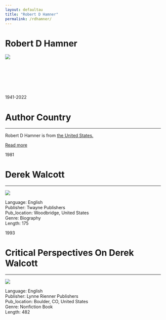 ```yaml
---
layout: defaultau
title: "Robert D Hamner"
permalink: /rdhamner/
---
```

<!-- partial:index.partial.html -->
<div class="content">
     <h1>Robert D Hamner</h1>
    <div class="quote">
        <div><img src="https://cdn.f1connect.net/photo/tributes/t/8/r/207x207/6931934/Robert-Hamner-1660059649.jpeg" class="logo"></div>
    </div>
    <div class="timeline">
        <div style="padding-bottom:100px;"></div>
        <div class="block">
             <div class="date right"><p class="right"> 1941-2022</p></div>
            <div class="dot"></div>
            <div class="left first">
            <div class="author_country">
                <h1>Author Country</h1><hr>
          <div class="aclocation">  <p>Robert D Hamner is from <a href="http://localhost:4000/62">the United States.</a></p></div>
              <div class="acreadmore">  <a href="NA" target="_blank">Read more</a></div>
            </div>
            </div>
        <div class="block">
            <div class="date left"><p class="left">1981</p></div>
            <div class="dot"></div>
            <div class="right">
                <h1>Derek Walcott</h1><hr>
                <p><img src="https://m.media-amazon.com/images/I/41NHMYYKG5L._SX299_BO1,204,203,200_.jpg"></p>
                <p>
                Language: English<br/>
                Publisher: Twayne Publishers<br/>
                Pub_location: Woodbridge, United States<br/>
                Genre: Biography<br/>
                Length: 175 <br/>                   </p>
            </div>
        </div>
       <div class="block">
            <div class="date left"><p class="left">1993</p></div>
            <div class="dot"></div>
            <div class="right">
                <h1>Critical Perspectives On Derek Walcott</h1><hr>
                <p><img src="https://m.media-amazon.com/images/I/41qNG01+rXL._SX328_BO1,204,203,200_.jpg"></p>
                <p>
                Language: English<br/>
                Publisher: Lynne Rienner Publishers<br/>
                Pub_location: Boulder, CO, United States<br/>
                Genre: Nonfiction Book<br/>
                Length: 482<br/>                   </p>
            </div>
        </div>
